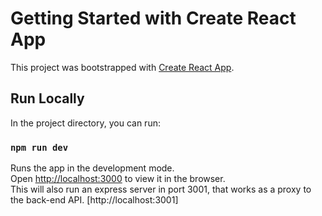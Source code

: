 # Getting Started with Create React App

This project was bootstrapped with [Create React App](https://github.com/facebook/create-react-app).

## Run Locally

In the project directory, you can run:

### `npm run dev`

Runs the app in the development mode.\
Open [http://localhost:3000](http://localhost:3000) to view it in the browser.\
This will also run an express server in port 3001, that works as a proxy to the back-end API. [http://localhost:3001]
